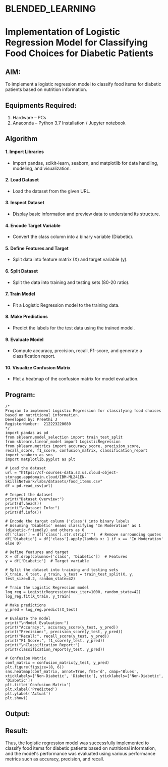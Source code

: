 # BLENDED_LEARNING
# Implementation of Logistic Regression Model for Classifying Food Choices for Diabetic Patients

## AIM:
To implement a logistic regression model to classify food items for diabetic patients based on nutrition information.

## Equipments Required:
1. Hardware – PCs
2. Anaconda – Python 3.7 Installation / Jupyter notebook

## Algorithm
#### 1. Import Libraries

* Import pandas, scikit-learn, seaborn, and matplotlib for data handling, modeling, and visualization.
#### 2. Load Dataset

* Load the dataset from the given URL.
#### 3. Inspect Dataset

* Display basic information and preview data to understand its structure.
#### 4. Encode Target Variable

* Convert the class column into a binary variable (Diabetic).
#### 5. Define Features and Target

* Split data into feature matrix (X) and target variable (y).
#### 6. Split Dataset

* Split the data into training and testing sets (80-20 ratio).
#### 7. Train Model

* Fit a Logistic Regression model to the training data.
#### 8. Make Predictions

* Predict the labels for the test data using the trained model.
#### 9. Evaluate Model

* Compute accuracy, precision, recall, F1-score, and generate a classification report.
#### 10. Visualize Confusion Matrix

* Plot a heatmap of the confusion matrix for model evaluation.


## Program:
```
/*
Program to implement Logistic Regression for classifying food choices based on nutritional information.
Developed by: Preethi J
RegisterNumber:  212223220080
*/
import pandas as pd
from sklearn.model_selection import train_test_split
from sklearn.linear_model import LogisticRegression
from sklearn.metrics import accuracy_score, precision_score, recall_score, f1_score, confusion_matrix, classification_report
import seaborn as sns
import matplotlib.pyplot as plt

# Load the dataset
url = "https://cf-courses-data.s3.us.cloud-object-storage.appdomain.cloud/IBM-ML241EN-SkillsNetwork/labs/datasets/food_items.csv"
df = pd.read_csv(url)

# Inspect the dataset
print("Dataset Overview:")
print(df.head())
print("\nDataset Info:")
print(df.info())

# Encode the target column ('class') into binary labels
# Assuming 'Diabetic' means classifying 'In Moderation' as 1 (diabetic-friendly) and others as 0
df['class'] = df['class'].str.strip("'")  # Remove surrounding quotes
df['Diabetic'] = df['class'].apply(lambda x: 1 if x == 'In Moderation' else 0)

# Define features and target
X = df.drop(columns=['class', 'Diabetic'])  # Features
y = df['Diabetic']  # Target variable

# Split the dataset into training and testing sets
X_train, X_test, y_train, y_test = train_test_split(X, y, test_size=0.2, random_state=42)

# Train the Logistic Regression model
log_reg = LogisticRegression(max_iter=1000, random_state=42)
log_reg.fit(X_train, y_train)

# Make predictions
y_pred = log_reg.predict(X_test)

# Evaluate the model
print("\nModel Evaluation:")
print("Accuracy:", accuracy_score(y_test, y_pred))
print("Precision:", precision_score(y_test, y_pred))
print("Recall:", recall_score(y_test, y_pred))
print("F1 Score:", f1_score(y_test, y_pred))
print("\nClassification Report:")
print(classification_report(y_test, y_pred))

# Confusion Matrix
conf_matrix = confusion_matrix(y_test, y_pred)
plt.figure(figsize=(8, 6))
sns.heatmap(conf_matrix, annot=True, fmt='d', cmap='Blues', xticklabels=['Non-Diabetic', 'Diabetic'], yticklabels=['Non-Diabetic', 'Diabetic'])
plt.title('Confusion Matrix')
plt.xlabel('Predicted')
plt.ylabel('Actual')
plt.show()
```

## Output:



## Result:
Thus, the logistic regression model was successfully implemented to classify food items for diabetic patients based on nutritional information, and the model's performance was evaluated using various performance metrics such as accuracy, precision, and recall.
